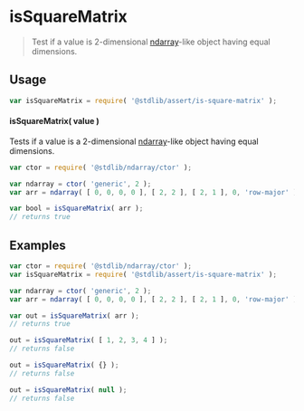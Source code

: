 <!--

@license Apache-2.0

Copyright (c) 2018 The Stdlib Authors.

Licensed under the Apache License, Version 2.0 (the "License");
you may not use this file except in compliance with the License.
You may obtain a copy of the License at

   http://www.apache.org/licenses/LICENSE-2.0

Unless required by applicable law or agreed to in writing, software
distributed under the License is distributed on an "AS IS" BASIS,
WITHOUT WARRANTIES OR CONDITIONS OF ANY KIND, either express or implied.
See the License for the specific language governing permissions and
limitations under the License.

-->

# isSquareMatrix

> Test if a value is 2-dimensional [ndarray][@stdlib/ndarray/ctor]-like object having equal dimensions.

<section class="usage">

## Usage

```javascript
var isSquareMatrix = require( '@stdlib/assert/is-square-matrix' );
```

#### isSquareMatrix( value )

Tests if a value is a 2-dimensional [ndarray][@stdlib/ndarray/ctor]-like object having equal dimensions.

```javascript
var ctor = require( '@stdlib/ndarray/ctor' );

var ndarray = ctor( 'generic', 2 );
var arr = ndarray( [ 0, 0, 0, 0 ], [ 2, 2 ], [ 2, 1 ], 0, 'row-major' );

var bool = isSquareMatrix( arr );
// returns true
```

</section>

<!-- /.usage -->

<section class="examples">

## Examples

<!-- eslint no-undef: "error" -->

```javascript
var ctor = require( '@stdlib/ndarray/ctor' );
var isSquareMatrix = require( '@stdlib/assert/is-square-matrix' );

var ndarray = ctor( 'generic', 2 );
var arr = ndarray( [ 0, 0, 0, 0 ], [ 2, 2 ], [ 2, 1 ], 0, 'row-major' );

var out = isSquareMatrix( arr );
// returns true

out = isSquareMatrix( [ 1, 2, 3, 4 ] );
// returns false

out = isSquareMatrix( {} );
// returns false

out = isSquareMatrix( null );
// returns false
```

</section>

<!-- /.examples -->

<section class="links">

[@stdlib/ndarray/ctor]: https://github.com/stdlib-js/stdlib/tree/develop/lib/node_modules/%40stdlib/ndarray/ctor

</section>

<!-- /.links -->
